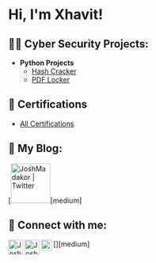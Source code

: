 <h1>Hi, I'm Xhavit! 

<h2>👨‍💻 Cyber Security Projects: </h2>

- <b>Python Projects</b>
  - [Hash Cracker](https://github.com/xhavitbasha/HashCracker)
  - [PDF Locker](https://github.com/xhavitbasha/PDF-Locker/tree/main)

<h2>📄 Certifications</h2><b> </b>

- [All Certifications](https://github.com/xhavitbasha/Certifications/tree/main)

<h2>📝 My Blog:</h2>


  [<img align="rightt" alt="JoshMadakor | Twitter" width="80px" src="https://i.imgur.com/mFZLrrp.jpeg!" />[medium]



<h2> 🤳 Connect with me:</h2><b> </b>

[<img align="left" alt="JoshMadakor | Twitter" width="30px" src="https://i.imgur.com/mFZLrrp.jpeg!" />][medium]
[<img align="left" alt="JoshMadakor | LinkedIn" width="30px" src="https://i.imgur.com/r6ELcnK.png!" />][linkedin]
[<img align="left" alt="JoshMadakor | Instagram" width="22px" src="https://i.imgur.com/OKd62rC.pn" />][instagram]

[instagram]: https://www.instagram.com/xhavitt4
[linkedin]: https://linkedin.com/in/

<!--
**joshmadakor1/joshmadakor1** is a ✨ _special_ ✨ repository because its `README.md` (this file) appears on your GitHub profile.

Here are some ideas to get you started:

- 🔭 I’m currently working on ...
- 🌱 I’m currently learning ...
- 👯 I’m looking to collaborate on ...
- 🤔 I’m looking for help with ...
- 💬 Ask me about ...
- 📫 How to reach me: ...
- 😄 Pronouns: ...
- ⚡ Fun fact: ...
-->
